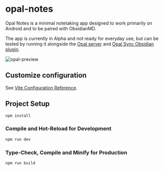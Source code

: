 # opal-notes

Opal Notes is a minimal notetaking app designed to work primarily on Android and to be paired with ObsidianMD.

The app is currently in Alpha and not ready for everyday use, but can be tested by running it alongside the [Opal server](https://github.com/mwestenthanner/opal-server/) and [Opal Sync Obsidian plugin](https://github.com/mwestenthanner/opal-sync/).

![opal-preview](https://user-images.githubusercontent.com/38504186/221494153-36269129-2ab6-40da-bda3-17c59a7ea903.png)

## Customize configuration

See [Vite Configuration Reference](https://vitejs.dev/config/).

## Project Setup

```sh
npm install
```

### Compile and Hot-Reload for Development

```sh
npm run dev
```

### Type-Check, Compile and Minify for Production

```sh
npm run build
```

